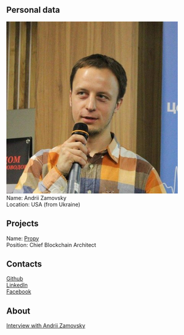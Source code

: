## Personal data
![ photo](photo/andrii_zamovsky.jpg)  
Name: Andrii Zamovsky  
Location: USA (from Ukraine)    
## Projects 
Name: [Propy](../projects/propy.md)  
Position: Chief Blockchain Architect   
## Contacts
[Github](https://github.com/nixoid)  
[LinkedIn](https://www.linkedin.com/in/nixoid/)  
[Facebook](https://www.facebook.com/nixoid)  
## About
[Interview with Andrii Zamovsky](https://medium.com/parisoma-blog/ico-series-interview-andrey-zamovsky-ambisafe-bubble-episode3-1fe205de452d)
